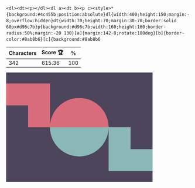 `<dl><dt><p></dl><dl a><dt b><p c><style>*{background:#4c455b;position:absolute}dl{width:400;height:150;margin:-8;overflow:hidden}dt{width:70;height:70;margin:30-70;border:solid 60px#d96c7b}p{background:#d96c7b;width:160;height:160;border-radius:50%;margin:-20 130}[a]{margin:142-8;rotate:180deg}[b]{border-color:#8ab8b6}[c]{background:#8ab8b6`

| Characters | Score 🏆 | %   |
| ---------- | -------- | --- |
| 342        | 615.36   | 100 |

![](/2025/Apr2025/21/20250421.png)
